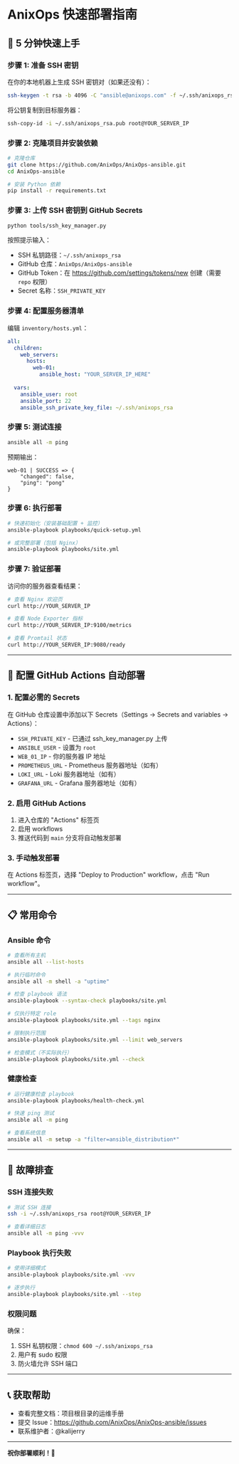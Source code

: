 # AnixOps 快速部署指南

## 🎯 5 分钟快速上手

### 步骤 1: 准备 SSH 密钥

在你的本地机器上生成 SSH 密钥对（如果还没有）：

```bash
ssh-keygen -t rsa -b 4096 -C "ansible@anixops.com" -f ~/.ssh/anixops_rsa
```

将公钥复制到目标服务器：

```bash
ssh-copy-id -i ~/.ssh/anixops_rsa.pub root@YOUR_SERVER_IP
```

### 步骤 2: 克隆项目并安装依赖

```bash
# 克隆仓库
git clone https://github.com/AnixOps/AnixOps-ansible.git
cd AnixOps-ansible

# 安装 Python 依赖
pip install -r requirements.txt
```

### 步骤 3: 上传 SSH 密钥到 GitHub Secrets

```bash
python tools/ssh_key_manager.py
```

按照提示输入：
- SSH 私钥路径：`~/.ssh/anixops_rsa`
- GitHub 仓库：`AnixOps/AnixOps-ansible`
- GitHub Token：在 https://github.com/settings/tokens/new 创建（需要 `repo` 权限）
- Secret 名称：`SSH_PRIVATE_KEY`

### 步骤 4: 配置服务器清单

编辑 `inventory/hosts.yml`：

```yaml
all:
  children:
    web_servers:
      hosts:
        web-01:
          ansible_host: "YOUR_SERVER_IP_HERE"
  
  vars:
    ansible_user: root
    ansible_port: 22
    ansible_ssh_private_key_file: ~/.ssh/anixops_rsa
```

### 步骤 5: 测试连接

```bash
ansible all -m ping
```

预期输出：
```
web-01 | SUCCESS => {
    "changed": false,
    "ping": "pong"
}
```

### 步骤 6: 执行部署

```bash
# 快速初始化（安装基础配置 + 监控）
ansible-playbook playbooks/quick-setup.yml

# 或完整部署（包括 Nginx）
ansible-playbook playbooks/site.yml
```

### 步骤 7: 验证部署

访问你的服务器查看结果：

```bash
# 查看 Nginx 欢迎页
curl http://YOUR_SERVER_IP

# 查看 Node Exporter 指标
curl http://YOUR_SERVER_IP:9100/metrics

# 查看 Promtail 状态
curl http://YOUR_SERVER_IP:9080/ready
```

---

## 🔧 配置 GitHub Actions 自动部署

### 1. 配置必需的 Secrets

在 GitHub 仓库设置中添加以下 Secrets（Settings → Secrets and variables → Actions）：

- `SSH_PRIVATE_KEY` - 已通过 ssh_key_manager.py 上传
- `ANSIBLE_USER` - 设置为 `root`
- `WEB_01_IP` - 你的服务器 IP 地址
- `PROMETHEUS_URL` - Prometheus 服务器地址（如有）
- `LOKI_URL` - Loki 服务器地址（如有）
- `GRAFANA_URL` - Grafana 服务器地址（如有）

### 2. 启用 GitHub Actions

1. 进入仓库的 "Actions" 标签页
2. 启用 workflows
3. 推送代码到 `main` 分支将自动触发部署

### 3. 手动触发部署

在 Actions 标签页，选择 "Deploy to Production" workflow，点击 "Run workflow"。

---

## 📋 常用命令

### Ansible 命令

```bash
# 查看所有主机
ansible all --list-hosts

# 执行临时命令
ansible all -m shell -a "uptime"

# 检查 playbook 语法
ansible-playbook --syntax-check playbooks/site.yml

# 仅执行特定 role
ansible-playbook playbooks/site.yml --tags nginx

# 限制执行范围
ansible-playbook playbooks/site.yml --limit web_servers

# 检查模式（不实际执行）
ansible-playbook playbooks/site.yml --check
```

### 健康检查

```bash
# 运行健康检查 playbook
ansible-playbook playbooks/health-check.yml

# 快速 ping 测试
ansible all -m ping

# 查看系统信息
ansible all -m setup -a "filter=ansible_distribution*"
```

---

## 🐛 故障排查

### SSH 连接失败

```bash
# 测试 SSH 连接
ssh -i ~/.ssh/anixops_rsa root@YOUR_SERVER_IP

# 查看详细日志
ansible all -m ping -vvv
```

### Playbook 执行失败

```bash
# 使用详细模式
ansible-playbook playbooks/site.yml -vvv

# 逐步执行
ansible-playbook playbooks/site.yml --step
```

### 权限问题

确保：
1. SSH 私钥权限：`chmod 600 ~/.ssh/anixops_rsa`
2. 用户有 sudo 权限
3. 防火墙允许 SSH 端口

---

## 📞 获取帮助

- 查看完整文档：项目根目录的运维手册
- 提交 Issue：https://github.com/AnixOps/AnixOps-ansible/issues
- 联系维护者：@kalijerry

---

**祝你部署顺利！🚀**
